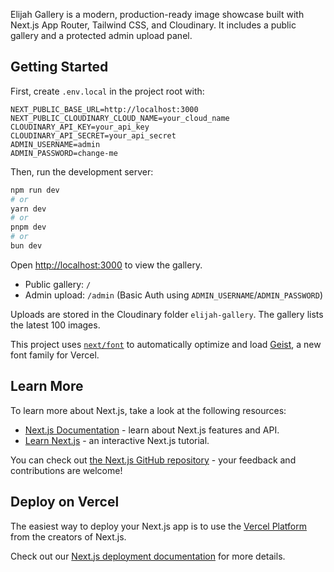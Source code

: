 Elijah Gallery is a modern, production-ready image showcase built with Next.js App Router, Tailwind CSS, and Cloudinary. It includes a public gallery and a protected admin upload panel.

## Getting Started

First, create `.env.local` in the project root with:

```
NEXT_PUBLIC_BASE_URL=http://localhost:3000
NEXT_PUBLIC_CLOUDINARY_CLOUD_NAME=your_cloud_name
CLOUDINARY_API_KEY=your_api_key
CLOUDINARY_API_SECRET=your_api_secret
ADMIN_USERNAME=admin
ADMIN_PASSWORD=change-me
```

Then, run the development server:

```bash
npm run dev
# or
yarn dev
# or
pnpm dev
# or
bun dev
```

Open [http://localhost:3000](http://localhost:3000) to view the gallery.

- Public gallery: `/`
- Admin upload: `/admin` (Basic Auth using `ADMIN_USERNAME`/`ADMIN_PASSWORD`)

Uploads are stored in the Cloudinary folder `elijah-gallery`. The gallery lists the latest 100 images.

This project uses [`next/font`](https://nextjs.org/docs/app/building-your-application/optimizing/fonts) to automatically optimize and load [Geist](https://vercel.com/font), a new font family for Vercel.

## Learn More

To learn more about Next.js, take a look at the following resources:

- [Next.js Documentation](https://nextjs.org/docs) - learn about Next.js features and API.
- [Learn Next.js](https://nextjs.org/learn) - an interactive Next.js tutorial.

You can check out [the Next.js GitHub repository](https://github.com/vercel/next.js) - your feedback and contributions are welcome!

## Deploy on Vercel

The easiest way to deploy your Next.js app is to use the [Vercel Platform](https://vercel.com/new?utm_medium=default-template&filter=next.js&utm_source=create-next-app&utm_campaign=create-next-app-readme) from the creators of Next.js.

Check out our [Next.js deployment documentation](https://nextjs.org/docs/app/building-your-application/deploying) for more details.
